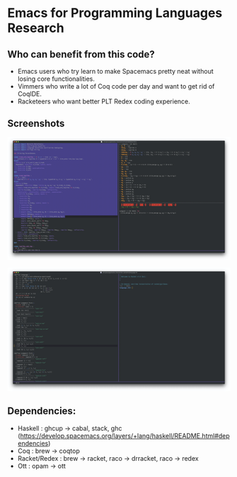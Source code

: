 # Emacs for Programming Languages Research

## Who can benefit from this code?

* Emacs users who try learn to make Spacemacs pretty neat without losing core functionalities.
* Vimmers who write a lot of Coq code per day and want to get rid of CoqIDE.
* Racketeers who want better PLT Redex coding experience.

## Screenshots

![Coq Proof Assistant](imgs/coq.png)

![PLT Redex](imgs/redex.png)

## Dependencies:

- Haskell : ghcup -> cabal, stack, ghc (https://develop.spacemacs.org/layers/+lang/haskell/README.html#dependencies)
- Coq : brew -> coqtop
- Racket/Redex : brew -> racket, raco -> drracket, raco -> redex
- Ott : opam -> ott
